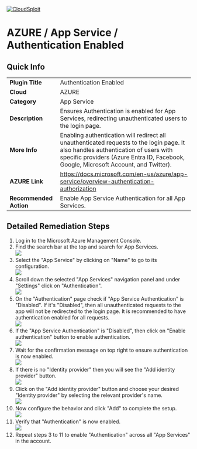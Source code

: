 [![CloudSploit](https://cloudsploit.com/img/logo-new-big-text-100.png "CloudSploit")](https://cloudsploit.com)

# AZURE / App Service / Authentication Enabled

## Quick Info

| | |
|-|-|
| **Plugin Title** | Authentication Enabled |
| **Cloud** | AZURE |
| **Category** | App Service |
| **Description** | Ensures Authentication is enabled for App Services, redirecting unauthenticated users to the login page. |
| **More Info** | Enabling authentication will redirect all unauthenticated requests to the login page. It also handles authentication of users with specific providers (Azure Entra ID, Facebook, Google, Microsoft Account, and Twitter). |
| **AZURE Link** | https://docs.microsoft.com/en-us/azure/app-service/overview-authentication-authorization |
| **Recommended Action** | Enable App Service Authentication for all App Services. |

## Detailed Remediation Steps
1. Log in to the Microsoft Azure Management Console.
2. Find the search bar at the top and search for App Services.</br> <img src="/resources/azure/appservice/authentication-enabled/step2.png"/>
3. Select the "App Service" by clicking on "Name" to go to its configuration.</br> <img src="/resources/azure/appservice/authentication-enabled/step3.png"/>
4. Scroll down the selected "App Services" navigation panel and under "Settings" click on "Authentication".</br> <img src="/resources/azure/appservice/authentication-enabled/step4.png"/>
5. On the "Authentication" page check if "App Service Authentication" is "Disabled". If it's "Disabled", then all unauthenticated requests to the app will not be redirected to the login page. It is recommended to have authentication enabled for all requests.</br> <img src="/resources/azure/appservice/authentication-enabled/step5.png"/>
6. If the "App Service Authentication" is "Disabled", then click on "Enable authentication" button to enable authentication.</br> <img src="/resources/azure/appservice/authentication-enabled/step5.png"/>
7. Wait for the confirmation message on top right to ensure authentication is now enabled.</br> <img src="/resources/azure/appservice/authentication-enabled/step7.png"/>
8. If there is no "Identity provider" then you will see the "Add identity provider" button. </br> <img src="/resources/azure/appservice/authentication-enabled/step8.png"/>
9. Click on the "Add identity provider" button and choose your desired "Identity provider" by selecting the relevant provider's name.</br> <img src="/resources/azure/appservice/authentication-enabled/step9.png"/>
10. Now configure the behavior and click "Add" to complete the setup.</br> <img src="/resources/azure/appservice/authentication-enabled/step10.png"/>
11. Verify that "Authentication" is now enabled.</br> <img src="/resources/azure/appservice/authentication-enabled/step11.png"/>
12. Repeat steps 3 to 11 to enable "Authentication" across all "App Services" in the account.</br>
